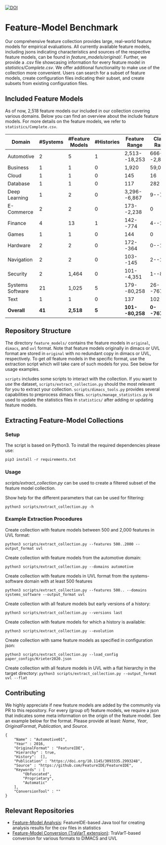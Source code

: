 [![DOI](https://zenodo.org/badge/527877748.svg)](https://zenodo.org/doi/10.5281/zenodo.11652924)

# Feature-Model Benchmark

Our comprehensive feature collection provides large, real-world feature models for empirical evaluations.
All currently available feature models, including jsons indicating characteristics and sources of the respective feature models, can be found in *feature_models/original/*.
Further, we provide a .csv file showcasing information for every feature model in *statistics/Complete.csv*.
We offer additional functionality to make use of the collection more convenient. 
Users can search for a subset of feature models, create configuration files indicating their subset, and create subsets from existing configuration files.

## Included Feature Models
As of now, 2,518 feature models our included in our collection covering various domains. Below you can find an overview about the include feature models. For more details on the feature models, we refer to `statistics/Complete.csv`.

| Domain           | #Systems | #Feature Models | #Histories | Feature Range   | Clause Range   |
| ---------------- | -------- | --------------- | ---------- | --------------- | -------------- |
| Automotive       | 2        | 5               | 1          | 2,513--18,253   | 666--2,833     |
| Business         | 1        | 1               | 0          | 1,920           | 59,044         |
| Cloud            | 1        | 1               | 0          | 145             | 16             |
| Database         | 1        | 1               | 0          | 117             | 282            |
| Deep Learning    | 1        | 2               | 0          | 3,296--6,867    | 9--76          |
| E-Commerce       | 2        | 2               | 0          | 173--2,238      | 0              |
| Finance          | 4        | 13              | 1          | 142--774        | 4--1,148       |
| Games            | 1        | 1               | 0          | 144             | 0              |
| Hardware         | 2        | 2               | 0          | 172--364        | 0--12          |
| Navigation       | 2        | 2               | 0          | 103--145        | 2--13          |
| Security         | 2        | 1,464           | 0          | 101--4,351      | 1--8,138       |
| Systems Software | 21       | 1,025           | 5          | 179--80,258     | 26--767,040    |
| Text             | 1        | 1               | 0          | 137             | 102            |
| **Overall**      | **41**   | **2,518**       | **5**      | **101--80,258** | **0--767,040** |

## Repository Structure

The directory `feature_models/` contains the feature models in `original`, `dimacs`, and `uvl` format. Note that feature models originally in dimacs or UVL format are stored in `original` with no redundant copy in dimacs or UVL, respectively.
To get *all* feature models in the specific format, use the extraction script which will take care of such models for you. See below for usage examples.

`scripts` includes some scripts to interact with the collection. If you want to *use* the dataset, `scripts/extract_collection.py` should the most relevant for you to extract your collection. `scripts/dimacs_tools.py` provides several capabilities to preprocess dimacs files.
`scripts/manage_statistics.py` is used to update the statistics files in `statistics/` after adding or updating feature models.

## Extracting Feature-Model Collections

### Setup

The script is based on Python3. To install the required dependencies please use:

`pip3 install -r requirements.txt`

### Usage

*scripts/extract_collection.py* can be used to create a filtered subset of the feature model collection.

Show help for the different parameters that can be used for filtering:

`python3 scripts/extract_collection.py -h`


### Example Extraction Procedures

Create collection with feature models between 500 and 2,000 features in UVL format:

`python3 scripts/extract_collection.py --features 500..2000 --output_format uvl`

Create collection with feature models from the automotive domain:

`python3 scripts/extract_collection.py --domains automotive`

Create collection with feature models in UVL format from the systems-software domain with at least 500 features

`python3 scripts/extract_collection.py --features 500.. --domains systems_software --output_format uvl`

Create collection with all feature models but early versions of a history:

`python3 scripts/extract_collection.py --versions last`

Create collection with feature models for which a history is available: 

`python3 scripts/extract_collection.py --evolution` 

Create collection with same feature models as specified in configuration json:

`python3 scripts/extract_collection.py --load_config paper_configs/Krieter2020.json`

Create collection with all feature models in UVL with a flat hierarchy in the target directory:
`python3 scripts/extract_collection.py --output_format uvl --flat`

## Contributing

We highly appreciate if new feature models are added by the community via PR to this repository.
For every (group of) feature models, we require a json that indicates some meta information on the origin of the feature model. See an example below for the format.
Please provide at least: *Name*, *Year*, *OriginalFormat*, *Publication*, and *Source*. 

```
{
    "Name" : "Automotive01",
    "Year" : 2016,
    "OriginalFormat" : "FeatureIDE",
    "Hierarchy" : true,
    "History":  [],
    "Publication" : "https://doi.org/10.1145/3093335.2993248",
    "Source" : "https://github.com/FeatureIDE/FeatureIDE",
    "Keywords" : [
        "Obfuscated",
        "Proprietary",
        "Automatic"
    ],
    "ConversionTool" : ""
}
```

## Relevant Repositories

* [Feature-Model Analysis](https://github.com/SundermannC/feature-model-batch-analysis): FeatureIDE-based Java tool for creating analysis results for the csv files in statistics
* [Feature-Model Conversion (TraVarT extension)](https://github.com/SundermannC/TraVarT/): TraVarT-based conversion for various formats to DIMACS and UVL

